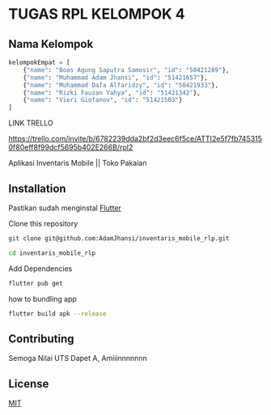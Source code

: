 # TUGAS RPL KELOMPOK 4

## Nama Kelompok

```python
kelompokEmpat = [
    {"name": "Boas Agung Saputra Samosir", "id": "50421289"},
    {"name": "Muhammad Adam Jhansi", "id": "51421657"},
    {"name": "Muhammad Dafa Alfaridzy", "id": "50421933"},
    {"name": "Rizki Fauzan Yahya", "id": "51421342"},
    {"name": "Vieri Giofanov", "id": "51421503"}
]

```

LINK TRELLO

https://trello.com/invite/b/6782239dda2bf2d3eec6f5ce/ATTI2e5f7fb7453150f80eff8f99dcf5695b402E266B/rpl2

Aplikasi Inventaris Mobile || Toko Pakaian

## Installation

Pastikan sudah menginstal [Flutter](https://docs.flutter.dev/get-started/install/windows/mobile)

Clone this repository

```bash
git clone git@github.com:AdamJhansi/inventaris_mobile_rlp.git
```

```bash
cd inventaris_mobile_rlp
```

Add Dependencies

```bash
flutter pub get
```

how to bundling app

```bash
flutter build apk --release
```

## Contributing

Semoga Nilai UTS Dapet A, Amiiinnnnnnn

## License

[MIT](https://choosealicense.com/licenses/mit/)
